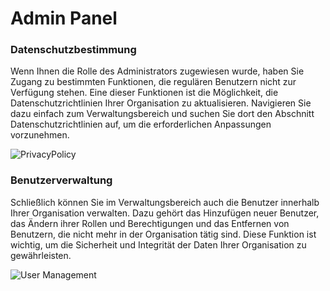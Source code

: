 # Admin Panel

### **Datenschutzbestimmung**

Wenn Ihnen die Rolle des Administrators zugewiesen wurde, haben Sie Zugang zu bestimmten Funktionen, die regulären Benutzern nicht zur Verfügung stehen. Eine dieser Funktionen ist die Möglichkeit, die Datenschutzrichtlinien Ihrer Organisation zu aktualisieren. Navigieren Sie dazu einfach zum Verwaltungsbereich und suchen Sie dort den Abschnitt Datenschutzrichtlinien auf, um die erforderlichen Anpassungen vorzunehmen.

![PrivacyPolicy](https://i.imgur.com/EZyvUYZ.gif)

### **Benutzerverwaltung**

Schließlich können Sie im Verwaltungsbereich auch die Benutzer innerhalb Ihrer Organisation verwalten. Dazu gehört das Hinzufügen neuer Benutzer, das Ändern ihrer Rollen und Berechtigungen und das Entfernen von Benutzern, die nicht mehr in der Organisation tätig sind. Diese Funktion ist wichtig, um die Sicherheit und Integrität der Daten Ihrer Organisation zu gewährleisten.

![User Management](https://i.imgur.com/ZT9Q1u1.gif)

